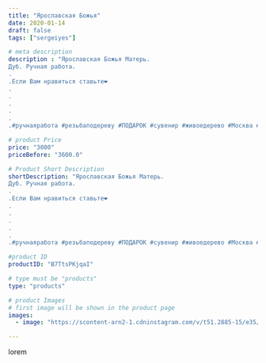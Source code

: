 ```yaml
---
title: "Ярославская Божья"
date: 2020-01-14
draft: false
tags: ["sergeiyes"]

# meta description
description : "Ярославская Божья Матерь.
Дуб. Ручная работа.
.
.Если Вам нравиться ставьте❤
.
.
.
.
.
.#ручнаяработа #резьбаподереву #ПОДАРОК #сувенир #живоедерево #Москва #ро"

# product Price
price: "3000"
priceBefore: "3600.0"

# Product Short Description
shortDescription: "Ярославская Божья Матерь.
Дуб. Ручная работа.
.
.Если Вам нравиться ставьте❤
.
.
.
.
.
.#ручнаяработа #резьбаподереву #ПОДАРОК #сувенир #живоедерево #Москва #россия #Питер #ставрополь #пятигорск #кисловодск #железноводск #ессентуки"

#product ID
productID: "B7TtsPKjqaI"

# type must be "products"
type: "products"

# product Images
# first image will be shown in the product page
images:
  - image: "https://scontent-arn2-1.cdninstagram.com/v/t51.2885-15/e35/81935040_542488609674546_3792034651769644870_n.jpg?tp=1&_nc_ht=scontent-arn2-1.cdninstagram.com&_nc_cat=106&_nc_ohc=M-0WyGWJ2EEAX8nt89B&ccb=7-4&oh=21e442e0f4883b3ed8695dd747376785&oe=6084A83B&_nc_sid=86f79a&ig_cache_key=MjIyMTMxOTk5MzI1NzAxMDgyNA%3D%3D.2-ccb7-4"

---
```

lorem
